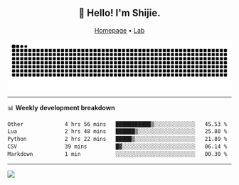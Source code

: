 <h2 align="center">👋 Hello! I'm Shijie.</h2>
<p align="center">
  <a href="https://xu-shi-jie.github.io"> Homepage</a> •
  <a href="https://onodalab.ees.hokudai.ac.jp"> Lab </a>
</p>

![Snake animation](https://github.com/xu-shi-jie/xu-shi-jie/blob/output/github-snake.svg)


-------

📊 **Weekly development breakdown**
<!--START_SECTION:waka-->

```txt
Other             4 hrs 56 mins   ███████████▒░░░░░░░░░░░░░   45.53 %
Lua               2 hrs 48 mins   ██████▒░░░░░░░░░░░░░░░░░░   25.80 %
Python            2 hrs 22 mins   █████▒░░░░░░░░░░░░░░░░░░░   21.89 %
CSV               39 mins         █▓░░░░░░░░░░░░░░░░░░░░░░░   06.14 %
Markdown          1 min           ░░░░░░░░░░░░░░░░░░░░░░░░░   00.30 %
```

<!--END_SECTION:waka-->

-------
![](https://komarev.com/ghpvc/?username=xu-shi-jie&style=flat-square&color=blue) 
